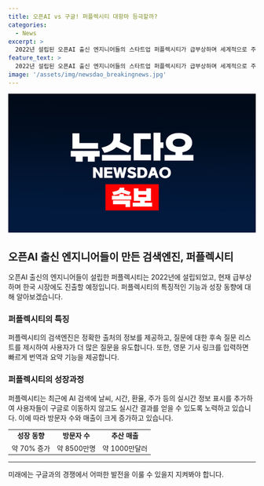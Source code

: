 ```yaml
---
title: 오픈AI vs 구글! 퍼플렉시티 대항마 등극할까?
categories:
  - News
excerpt: >
  2022년 설립된 오픈AI 출신 엔지니어들의 스타트업 퍼플렉시티가 급부상하며 세계적으로 주목을 받고 있다. 이 검색엔진은 AI를 기반으로 한 대규모언어모델(LLM)을 활용하여 사용자들에게 정확한 출처의 정보를 제공하고, 후속 질문 리스트를 제시하여 더 많은 질문을 유도하는 등 혁신적인 기능을 제공하고 있다. 또한, 실시간 정보 표시를 추가하여 구글과의 경쟁에 도전하고 있는데, 이에 대한 관심이 높아지고 있다. 그러나 저작권 침해 논란과 기술적인 한계 등 여러 어려움들도 존재하여 퍼플렉시티의 앞날이 주목되고 있다.
feature_text: >
  2022년 설립된 오픈AI 출신 엔지니어들의 스타트업 퍼플렉시티가 급부상하며 세계적으로 주목을 받고 있다. 이 검색엔진은 AI를 기반으로 한 대규모언어모델(LLM)을 활용하여 사용자들에게 정확한 출처의 정보를 제공하고, 후속 질문 리스트를 제시하여 더 많은 질문을 유도하는 등 혁신적인 기능을 제공하고 있다. 또한, 실시간 정보 표시를 추가하여 구글과의 경쟁에 도전하고 있는데, 이에 대한 관심이 높아지고 있다. 그러나 저작권 침해 논란과 기술적인 한계 등 여러 어려움들도 존재하여 퍼플렉시티의 앞날이 주목되고 있다.
image: '/assets/img/newsdao_breakingnews.jpg'
---
```


<p><img src="/assets/img/newsdao_breakingnews.jpg" alt="koreaapp 속보" /></p>

<h2 data-ke-size="size26">오픈AI 출신 엔지니어들이 만든 검색엔진, 퍼플렉시티</h2>

<p data-ke-size="size16">오픈AI 출신의 엔지니어들이 설립한 퍼플렉시티는 2022년에 설립되었고, 현재 급부상하며 한국 시장에도 진출할 예정입니다. 퍼플렉시티의 특징적인 기능과 성장 동향에 대해 알아보겠습니다.</p>

<h3>퍼플렉시티의 특징</h3>

<p data-ke-size="size16">퍼플렉시티의 검색엔진은 정확한 출처의 정보를 제공하고, 질문에 대한 후속 질문 리스트를 제시하여 사용자가 더 많은 질문을 유도합니다. 또한, 영문 기사 링크를 입력하면 빠르게 번역과 요약 기능을 제공합니다.</p>

<h3>퍼플렉시티의 성장과정</h3>

<p data-ke-size="size16">퍼플렉시티는 최근에 AI 검색에 날씨, 시간, 환율, 주가 등의 실시간 정보 표시를 추가하여 사용자들이 구글로 이동하지 않고도 실시간 결과를 얻을 수 있도록 노력하고 있습니다. 이에 따라 방문자 수와 매출이 크게 증가하고 있습니다.</p>

<table>
    <tr>
        <td style="text-align: center; height: 17px;"><b>성장 동향</b></td>
        <td style="text-align: center; height: 17px;"><b>방문자 수</b></td>
        <td style="text-align: center; height: 17px;"><b>추산 매출</b></td>
    </tr>
    <tr>
        <td style="text-align: center; height: 17px;">약 70% 증가</td>
        <td style="text-align: center; height: 17px;">약 8500만명</td>
        <td style="text-align: center; height: 17px;">약 1000만달러</td>
    </tr>
</table>

<hr>

<p data-ke-size="size16">미래에는 구글과의 경쟁에서 어떠한 발전을 이룰 수 있을지 지켜봐야 합니다.</p>

